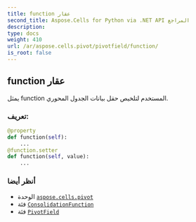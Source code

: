 ```yaml
---
title: function عقار
second_title: Aspose.Cells for Python via .NET API المراجع
description:
type: docs
weight: 410
url: /ar/aspose.cells.pivot/pivotfield/function/
is_root: false
---
```

##  function عقار

يمثل function المستخدم لتلخيص حقل بيانات الجدول المحوري.
###  تعريف:
```python
@property
def function(self):
    ...
@function.setter
def function(self, value):
    ...
```

###  أنظر أيضا
* الوحدة [`aspose.cells.pivot`](../../)
* فئة [`ConsolidationFunction`](/cells/python-net/ar/aspose.cells/consolidationfunction)
* فئة [`PivotField`](/cells/python-net/ar/aspose.cells.pivot/pivotfield)
